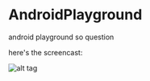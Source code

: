 # AndroidPlayground
android playground so question

here's the screencast:

![alt tag](http://im.ezgif.com/tmp/ezgif-1657381732.gif)
